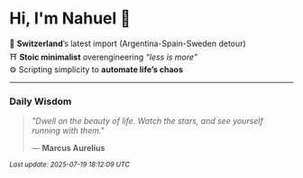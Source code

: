 # Hi, I'm Nahuel :tiger:

📍 **Switzerland**’s latest import (Argentina-Spain-Sweden detour)  
⛩️ **Stoic minimalist** overengineering *“less is more”*  
⚙️ Scripting simplicity to **automate life’s chaos**

---

### Daily Wisdom
> _"Dwell on the beauty of life. Watch the stars, and see yourself running with them."_  
>
> — **Marcus Aurelius**

<sub>*Last update: 2025-07-19 18:12:09 UTC*</sub>

